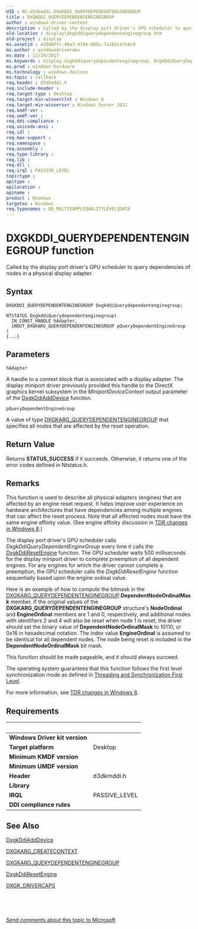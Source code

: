 ```yaml
---
UID : NC:d3dkmddi.DXGKDDI_QUERYDEPENDENTENGINEGROUP
title : DXGKDDI_QUERYDEPENDENTENGINEGROUP
author : windows-driver-content
description : Called by the display port driver's GPU scheduler to query dependencies of nodes in a physical display adapter.
old-location : display\dxgkddiquerydependentenginegroup.htm
old-project : display
ms.assetid : 42040ffc-40a3-4794-805c-7a165c47c8c9
ms.author : windowsdriverdev
ms.date : 12/29/2017
ms.keywords : display.dxgkddiquerydependentenginegroup, DxgkDdiQueryDependentEngineGroup callback function [Display Devices], DxgkDdiQueryDependentEngineGroup, DXGKDDI_QUERYDEPENDENTENGINEGROUP, DXGKDDI_QUERYDEPENDENTENGINEGROUP, d3dkmddi/DxgkDdiQueryDependentEngineGroup
ms.prod : windows-hardware
ms.technology : windows-devices
ms.topic : callback
req.header : d3dkmddi.h
req.include-header : 
req.target-type : Desktop
req.target-min-winverclnt : Windows 8
req.target-min-winversvr : Windows Server 2012
req.kmdf-ver : 
req.umdf-ver : 
req.ddi-compliance : 
req.unicode-ansi : 
req.idl : 
req.max-support : 
req.namespace : 
req.assembly : 
req.type-library : 
req.lib : 
req.dll : 
req.irql : PASSIVE_LEVEL
topictype : 
apitype : 
apilocation : 
apiname : 
product : Windows
targetos : Windows
req.typenames : DD_MULTISAMPLEQUALITYLEVELSDATA
---
```



# DXGKDDI_QUERYDEPENDENTENGINEGROUP function
Called by the display port driver's GPU scheduler to query dependencies of nodes in a physical display adapter.

## Syntax

```
DXGKDDI_QUERYDEPENDENTENGINEGROUP DxgkddiQuerydependentenginegroup;

NTSTATUS DxgkddiQuerydependentenginegroup(
  IN_CONST_HANDLE hAdapter,
  INOUT_DXGKARG_QUERYDEPENDENTENGINEGROUP pQueryDependentEngineGroup
)
{...}
```

## Parameters

`hAdapter`

A handle to a context block that is associated with a display adapter. The display miniport driver previously provided this handle to the DirectX graphics kernel subsystem in the <i>MiniportDeviceContext</i> output parameter of the <a href="..\dispmprt\nc-dispmprt-dxgkddi_add_device.md">DxgkDdiAddDevice</a> function.

`pQueryDependentEngineGroup`

A value of type  <a href="..\d3dkmddi\ns-d3dkmddi-_dxgkarg_querydependentenginegroup.md">DXGKARG_QUERYDEPENDENTENGINEGROUP</a> that specifies all nodes that are affected by the reset operation.


## Return Value

Returns <b>STATUS_SUCCESS</b> if it succeeds. Otherwise, it returns one of the error codes defined in Ntstatus.h.

## Remarks

This function is used to describe all physical adapters (engines) that are affected by an engine reset request. It helps improve user experience on hardware architectures that have dependencies among multiple engines that can affect the reset process. Note that all affected nodes must have the same engine affinity value. (See engine affinity discussion in <a href="https://msdn.microsoft.com/5BC4F94C-2B45-44E2-8BBF-B455BB864A29">TDR changes in Windows 8</a>.)

The display port driver's GPU scheduler calls <i>DxgkDdiQueryDependentEngineGroup</i> every time it calls the <a href="..\d3dkmddi\nc-d3dkmddi-dxgkddi_resetengine.md">DxgkDdiResetEngine</a> function. The GPU scheduler waits 500 milliseconds for the display miniport driver to complete preemption of all dependent engines. For any engines for which the driver cannot complete a preemption, the GPU scheduler calls the <i>DxgkDdiResetEngine</i> function sequentially based upon the engine ordinal value.

Here is an example of how to compute the bitmask in the <a href="..\d3dkmddi\ns-d3dkmddi-_dxgkarg_querydependentenginegroup.md">DXGKARG_QUERYDEPENDENTENGINEGROUP</a>.<b>DependentNodeOrdinalMask</b> member. If the original values of the <b>DXGKARG_QUERYDEPENDENTENGINEGROUP</b> structure's <b>NodeOrdinal</b> and <b>EngineOrdinal</b> members are 1 and 0, respectively, and additional nodes with identifiers 2 and 4 will also be reset when node 1 is reset, the driver should set the binary value of <b>DependentNodeOrdinalMask</b> to 10110, or 0x16 in hexadecimal notation. The index value <b>EngineOrdinal</b> is assumed to be identical for all dependent nodes. The node being reset is included in the <b>DependentNodeOrdinalMask</b> bit mask.

 This function should be made pageable, and it should always succeed.

The operating system guarantees that this function follows the first level synchronization mode as defined in <a href="https://msdn.microsoft.com/9fce6a18-2a66-4518-b05b-e85bdaa3951f">Threading and Synchronization First Level</a>.

For more information, see <a href="https://msdn.microsoft.com/5BC4F94C-2B45-44E2-8BBF-B455BB864A29">TDR changes in Windows 8</a>.

## Requirements
| &nbsp; | &nbsp; |
| ---- |:---- |
| **Windows Driver kit version** |  |
| **Target platform** | Desktop |
| **Minimum KMDF version** |  |
| **Minimum UMDF version** |  |
| **Header** | d3dkmddi.h |
| **Library** |  |
| **IRQL** | PASSIVE_LEVEL |
| **DDI compliance rules** |  |

## See Also

<a href="..\dispmprt\nc-dispmprt-dxgkddi_add_device.md">DxgkDdiAddDevice</a>

<a href="..\d3dkmddi\ns-d3dkmddi-_dxgkarg_createcontext.md">DXGKARG_CREATECONTEXT</a>

<a href="..\d3dkmddi\ns-d3dkmddi-_dxgkarg_querydependentenginegroup.md">DXGKARG_QUERYDEPENDENTENGINEGROUP</a>

<a href="..\d3dkmddi\nc-d3dkmddi-dxgkddi_resetengine.md">DxgkDdiResetEngine</a>

<a href="..\d3dkmddi\ns-d3dkmddi-_dxgk_drivercaps.md">DXGK_DRIVERCAPS</a>

 

 

<a href="mailto:wsddocfb@microsoft.com?subject=Documentation%20feedback [display\display]:%20DXGKDDI_QUERYDEPENDENTENGINEGROUP callback function%20 RELEASE:%20(12/29/2017)&amp;body=%0A%0APRIVACY STATEMENT%0A%0AWe use your feedback to improve the documentation. We don't use your email address for any other purpose, and we'll remove your email address from our system after the issue that you're reporting is fixed. While we're working to fix this issue, we might send you an email message to ask for more info. Later, we might also send you an email message to let you know that we've addressed your feedback.%0A%0AFor more info about Microsoft's privacy policy, see http://privacy.microsoft.com/en-us/default.aspx." title="Send comments about this topic to Microsoft">Send comments about this topic to Microsoft</a>
